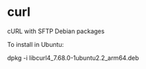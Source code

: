 # curl
cURL with SFTP Debian packages


To install in Ubuntu:

dpkg -i  libcurl4_7.68.0-1ubuntu2.2_arm64.deb
